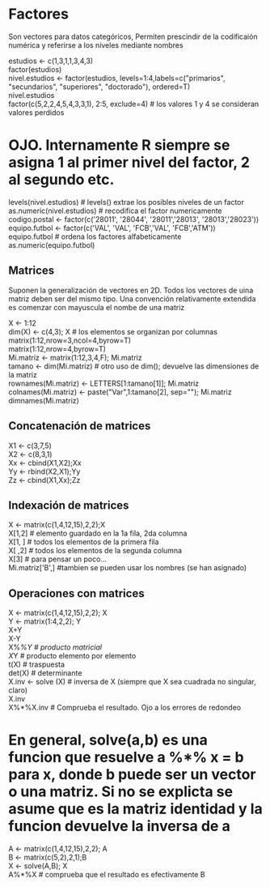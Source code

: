 # Factores

Son vectores para datos categóricos, Permiten prescindir de la codificaión numérica y referirse a los niveles mediante nombres


estudios <- c(1,3,1,1,3,4,3)  
factor(estudios)  
nivel.estudios <- factor(estudios, levels=1:4,labels=c("primarios", "secundarios", "superiores", "doctorado"), ordered=T)  
nivel.estudios  
factor(c(5,2,2,4,5,4,3,3,1), 2:5, exclude=4) # los valores 1 y 4 se consideran valores perdidos  
# OJO. Internamente R siempre se asigna 1 al primer nivel del factor, 2 al segundo etc.  
levels(nivel.estudios)           # levels() extrae los posibles niveles de un factor  
as.numeric(nivel.estudios)       # recodifica el factor numericamente  
codigo.postal <- factor(c('28011', '28044', '28011','28013', '28013','28023'))  
equipo.futbol <- factor(c('VAL', 'VAL', 'FCB','VAL', 'FCB','ATM'))  
equipo.futbol                        # ordena los factores alfabeticamente  
as.numeric(equipo.futbol)

## Matrices
Suponen la generalización de vectores en 2D. Todos los vectores de uina matriz deben ser del mismo tipo. Una convención relativamente extendida es comenzar con mayuscula el nombe de una matriz

X <- 1:12  
dim(X) <- c(4,3); X # los elementos se organizan por columnas  
matrix(1:12,nrow=3,ncol=4,byrow=T)  
matrix(1:12,nrow=4,byrow=T)  
Mi.matriz <- matrix(1:12,3,4,F); Mi.matriz  
tamano <- dim(Mi.matriz)     # otro uso de dim(); devuelve las dimensiones de la matriz  
rownames(Mi.matriz) <- LETTERS[1:tamano[1]]; Mi.matriz  
colnames(Mi.matriz) <- paste("Var",1:tamano[2], sep=""); Mi.matriz  
dimnames(Mi.matriz)  

## Concatenación de matrices

X1 <- c(3,7,5)  
X2 <- c(8,3,1)  
Xx <- cbind(X1,X2);Xx  
Yy <- rbind(X2,X1);Yy  
Zz <- cbind(X1,Xx);Zz  

## Indexación de matrices

X <- matrix(c(1,4,12,15),2,2);X  
X[1,2]               # elemento guardado en la 1a fila, 2da columna  
X[1, ]               # todos los elementos de la primera fila  
X[ ,2]               # todos los elementos de la segunda columna  
X[3]                 # para pensar un poco...  
Mi.matriz['B',]  #tambien se pueden usar los nombres (se han asignado)  

## Operaciones con matrices

X <- matrix(c(1,4,12,15),2,2); X  
Y <- matrix(1:4,2,2); Y  
X+Y  
X-Y  
X%*%Y                        # producto matricial  
X*Y                      # producto elemento por elemento  
t(X)                     # traspuesta  
det(X)                   # determinante  
X.inv <- solve (X)   # inversa de X (siempre que X sea cuadrada no singular, claro)  
X.inv  
X%*%X.inv                # Comprueba el resultado. Ojo a los errores de redondeo  
# En general, solve(a,b) es una funcion que resuelve a %*% x = b para x, donde b puede ser un vector o una matriz. Si no se explicta se asume que es la matriz identidad y la funcion devuelve la inversa de a  
A <- matrix(c(1,4,12,15),2,2); A  
B <- matrix(c(5,2),2,1);B  
X <- solve(A,B); X  
A%*%X            # comprueba que el resultado es efectivamente B  
